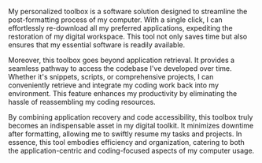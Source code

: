 My personalized toolbox is a software solution designed to streamline the post-formatting process of my computer. With a single click, I can effortlessly re-download all my preferred applications, expediting the restoration of my digital workspace. This tool not only saves time but also ensures that my essential software is readily available.

Moreover, this toolbox goes beyond application retrieval. It provides a seamless pathway to access the codebase I've developed over time. Whether it's snippets, scripts, or comprehensive projects, I can conveniently retrieve and integrate my coding work back into my environment. This feature enhances my productivity by eliminating the hassle of reassembling my coding resources.

By combining application recovery and code accessibility, this toolbox truly becomes an indispensable asset in my digital toolkit. It minimizes downtime after formatting, allowing me to swiftly resume my tasks and projects. In essence, this tool embodies efficiency and organization, catering to both the application-centric and coding-focused aspects of my computer usage.
